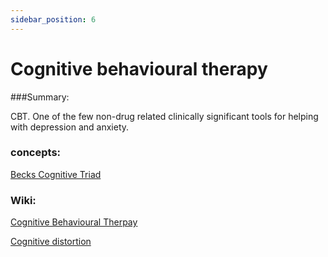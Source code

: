 ```yaml
---
sidebar_position: 6
---
```


# Cognitive behavioural therapy

###Summary: 

CBT. One of the few non-drug related clinically significant tools for helping
with depression and anxiety.

### concepts:

[Becks Cognitive Triad](https://en.wikipedia.org/wiki/Beck%27s_cognitive_triad) 


### Wiki:

[Cognitive Behavioural Therpay](https://en.wikipedia.org/wiki/Cognitive_behavioral_therapy)

[Cognitive distortion](https://en.wikipedia.org/wiki/Cognitive_distortion)



